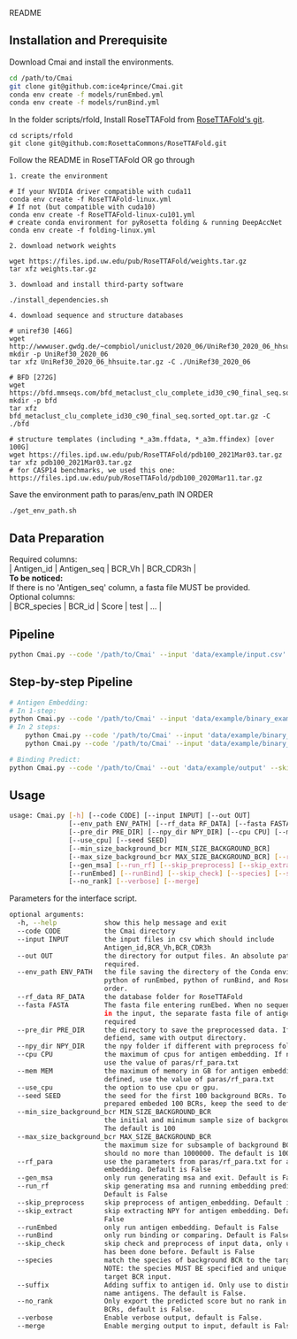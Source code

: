 README

## Installation and Prerequisite
Download Cmai and install the environments.
```sh
cd /path/to/Cmai
git clone git@github.com:ice4prince/Cmai.git
conda env create -f models/runEmbed.yml
conda env create -f models/runBind.yml
```
In the folder scripts/rfold, Install RoseTTAFold from [RoseTTAFold's git](https://github.com/RosettaCommons/RoseTTAFold).
```
cd scripts/rfold
git clone git@github.com:RosettaCommons/RoseTTAFold.git
```
Follow the README in RoseTTAFold OR go through  

	1. create the environment
	
	# If your NVIDIA driver compatible with cuda11
	conda env create -f RoseTTAFold-linux.yml
	# If not (but compatible with cuda10)
	conda env create -f RoseTTAFold-linux-cu101.yml
	# create conda environment for pyRosetta folding & running DeepAccNet
	conda env create -f folding-linux.yml

	2. download network weights
	
	wget https://files.ipd.uw.edu/pub/RoseTTAFold/weights.tar.gz
	tar xfz weights.tar.gz
	
	3. download and install third-party software
	
	./install_dependencies.sh
	 
	4. download sequence and structure databases
	
	# uniref30 [46G]
	wget http://wwwuser.gwdg.de/~compbiol/uniclust/2020_06/UniRef30_2020_06_hhsuite.tar.gz
	mkdir -p UniRef30_2020_06
	tar xfz UniRef30_2020_06_hhsuite.tar.gz -C ./UniRef30_2020_06
	
	# BFD [272G]
	wget https://bfd.mmseqs.com/bfd_metaclust_clu_complete_id30_c90_final_seq.sorted_opt.tar.gz
	mkdir -p bfd
	tar xfz bfd_metaclust_clu_complete_id30_c90_final_seq.sorted_opt.tar.gz -C ./bfd
	
	# structure templates (including *_a3m.ffdata, *_a3m.ffindex) [over 100G]
	wget https://files.ipd.uw.edu/pub/RoseTTAFold/pdb100_2021Mar03.tar.gz
	tar xfz pdb100_2021Mar03.tar.gz
	# for CASP14 benchmarks, we used this one: https://files.ipd.uw.edu/pub/RoseTTAFold/pdb100_2020Mar11.tar.gz
	

Save the environment path to paras/env_path IN ORDER
```
./get_env_path.sh
```

## Data Preparation

Required columns:  
	| Antigen_id | Antigen_seq | BCR_Vh | BCR_CDR3h |  
	**To be noticed:**  
	If there is no 'Antigen_seq' column, a fasta file MUST be provided.  
Optional columns:  
	| BCR_species | BCR_id | Score | test | ... |  

## Pipeline

```sh
python Cmai.py --code '/path/to/Cmai' --input 'data/example/input.csv' --out 'data/example/output' --rf_data 'path/to/RoseTTAFold_database'
```
## Step-by-step Pipeline

```sh
# Antigen Embedding:
# In 1-step:
python Cmai.py --code '/path/to/Cmai' --input 'data/example/binary_example.csv' --out 'data/example/output' --rf_data 'path/to/RoseTTAFold_database'  --runEmbed
# In 2 steps:
	python Cmai.py --code '/path/to/Cmai' --input 'data/example/binary_example.csv' --out 'data/example/output' --rf_data 'path/to/RoseTTAFold_database'  --runEmbed --gen_msa --use_cpu
	python Cmai.py --code '/path/to/Cmai' --input 'data/example/binary_example.csv' --out 'data/example/output' --rf_data 'path/to/RoseTTAFold_database'  --runEmbed --run_rf

# Binding Predict:
python Cmai.py --code '/path/to/Cmai' --out 'data/example/output' --skip_check --runBind
```

## Usage

```sh
usage: Cmai.py [-h] [--code CODE] [--input INPUT] [--out OUT]
               [--env_path ENV_PATH] [--rf_data RF_DATA] [--fasta FASTA]
               [--pre_dir PRE_DIR] [--npy_dir NPY_DIR] [--cpu CPU] [--mem MEM]
               [--use_cpu] [--seed SEED]
               [--min_size_background_bcr MIN_SIZE_BACKGROUND_BCR]
               [--max_size_background_bcr MAX_SIZE_BACKGROUND_BCR] [--rf_para]
               [--gen_msa] [--run_rf] [--skip_preprocess] [--skip_extract]
               [--runEmbed] [--runBind] [--skip_check] [--species] [--suffix]
               [--no_rank] [--verbose] [--merge]
```

Parameters for the interface script.

```sh
optional arguments:
  -h, --help            show this help message and exit
  --code CODE           the Cmai directory
  --input INPUT         the input files in csv which should include
                        Antigen_id,BCR_Vh,BCR_CDR3h
  --out OUT             the directory for output files. An absolute path is
                        required.
  --env_path ENV_PATH   the file saving the directory of the Conda environments-
                        python of runEmbed, python of runBind, and RoseTTAFold in
                        order.
  --rf_data RF_DATA     the database folder for RoseTTAFold
  --fasta FASTA         The fasta file entering runEbed. When no sequence included
                        in the input, the separate fasta file of antigens is
                        required
  --pre_dir PRE_DIR     the directory to save the preprocessed data. If not
                        defiend, same with output directory.
  --npy_dir NPY_DIR     the npy folder if different with preprocess folder
  --cpu CPU             the maximum of cpus for antigen embedding. If not defined,
                        use the value of paras/rf_para.txt
  --mem MEM             the maximum of memory in GB for antigen embedding. If not
                        defined, use the value of paras/rf_para.txt
  --use_cpu             the option to use cpu or gpu.
  --seed SEED           the seed for the first 100 background BCRs. To use the
                        prepared embeded 100 BCRs, keep the seed to default 1
  --min_size_background_bcr MIN_SIZE_BACKGROUND_BCR
                        the initial and minimum sample size of background BCRs.
                        The default is 100
  --max_size_background_bcr MAX_SIZE_BACKGROUND_BCR
                        the maximum size for subsample of background BCRs, which
                        should no more than 1000000. The default is 10000
  --rf_para             use the parameters from paras/rf_para.txt for antigen
                        embedding. Default is False
  --gen_msa             only run generating msa and exit. Default is False
  --run_rf              skip generating msa and running embedding prediction.
                        Default is False
  --skip_preprocess     skip preprocess of antigen_embedding. Default is False
  --skip_extract        skip extracting NPY for antigen embedding. Default is
                        False
  --runEmbed            only run antigen embedding. Default is False
  --runBind             only run binding or comparing. Default is False
  --skip_check          skip check and preprocess of input data, only use when it
                        has been done before. Default is False
  --species             match the species of background BCR to the target BCR.
                        NOTE: the species MUST BE specified and unique in the
                        target BCR input.
  --suffix              Adding suffix to antigen id. Only use to distinguish same-
                        name antigens. The default is False.
  --no_rank             Only export the predicted score but no rank in background
                        BCRs, default is False.
  --verbose             Enable verbose output, default is False.
  --merge               Enable merging output to input, default is False.
```
